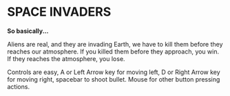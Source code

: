 
# SPACE INVADERS

**So basically...**

Aliens are real, and they are invading Earth, we have to kill them before they reaches our atmosphere. If you killed them before they approach, you win. If they reaches the atmosphere, you lose.

Controls are easy, A or Left Arrow key for moving left, D or Right Arrow key for moving right, spacebar to shoot bullet. Mouse for other button pressing actions.
